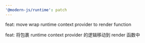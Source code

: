 ```yaml
---
'@modern-js/runtime': patch
---
```


feat: move wrap runtime context provider to render function

feat: 将包裹 runtime context provider 的逻辑移动到 render 函数中
